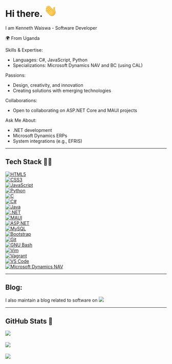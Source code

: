 # Hi there. <img src="assets/wave.gif" width="40">

I am Kenneth Waiswa - Software Developer

🌍 From Uganda

Skills & Expertise:

- Languages: C#, JavaScript, Python
- Specializations: Microsoft Dynamics NAV and BC (using CAL)
  
Passions:

- Design, creativity, and innovation
- Creating solutions with emerging technologies
  
Collaborations:

- Open to collaborating on ASP.NET Core and MAUI projects
  
Ask Me About:

- .NET development
- Microsoft Dynamics ERPs
- System integrations (e.g., EFRIS)



---

## Tech Stack 👩‍💻

[![HTML5](https://img.shields.io/badge/≡-HTML5-E34F26?&style=flat-square&logo=html5&labelColor=282828)](https://developer.mozilla.org/en-US/docs/Web/HTML)  
[![CSS3](https://img.shields.io/badge/≡-CSS3-1572B6?logo=css3&style=flat-square&logoColor=1572B6&labelColor=282828)](https://developer.mozilla.org/en-US/docs/Web/CSS)  
[![JavaScript](https://img.shields.io/badge/≡-JavaScript-F7DF1E?logo=javascript&style=flat-square&labelColor=282828)](https://developer.mozilla.org/en-US/docs/Web/javascript)  
[![Python](https://img.shields.io/badge/≡-Python-3776AB?logo=Python&style=flat-square&labelColor=282828)](https://www.python.org/)  
[![C](https://img.shields.io/badge/≡-C-A8B9CC?logo=C&style=flat-square&labelColor=282828)](https://www.gnu.org/software/gnu-c-manual/gnu-c-manual.html)  
[![C#](https://img.shields.io/badge/≡-C%23-239120?logo=c-sharp&style=flat-square&labelColor=282828)](https://docs.microsoft.com/en-us/dotnet/csharp/)  
[![Java](https://img.shields.io/badge/≡-Java-007396?logo=openjdk&style=flat-square&labelColor=282828)](https://www.java.com/)  
[![.NET](https://img.shields.io/badge/≡-.NET-512BD4?logo=dot-net&style=flat-square&labelColor=282828)](https://dotnet.microsoft.com/)  
[![MAUI](https://img.shields.io/badge/≡-MAUI-0078D4?logo=xamarin&style=flat-square&labelColor=282828)](https://github.com/dotnet/maui)  
[![ASP.NET](https://img.shields.io/badge/≡-ASP.NET-512BD4?logo=dot-net&style=flat-square&labelColor=282828)](https://dotnet.microsoft.com/apps/aspnet)  
[![MySQL](https://img.shields.io/badge/≡-MySQL-4479A1?logo=mysql&style=flat-square&labelColor=282828)](https://www.mysql.com/)  
[![Bootstrap](https://img.shields.io/badge/≡-Bootstrap-7952B3?logo=bootstrap&style=flat-square&labelColor=282828)](https://getbootstrap.com/)  
[![Git](https://img.shields.io/badge/≡-Git-F05032?logo=git&style=flat-square&labelColor=282828)](https://git-scm.com/)  
[![GNU Bash](https://img.shields.io/badge/≡-GNU_Bash-4EAA25?logo=GNU-Bash&style=flat-square&labelColor=282828)](https://www.gnu.org/software/bash/)  
[![Vim](https://img.shields.io/badge/≡-Vim-019733?logo=Vim&style=flat-square&logoColor=019733&labelColor=282828)](https://www.vim.org/)  
[![Vagrant](https://img.shields.io/badge/≡-Vagrant-1563FF?logo=vagrant&style=flat-square&logoColor=1563FF&labelColor=282828)](https://www.vagrantup.com/)  
[![VS Code](https://img.shields.io/badge/≡-VS_Code-007ACC?logo=visual-studio-code&style=flat-square&logoColor=007ACC&labelColor=282828)](https://code.visualstudio.com/)  
[![Microsoft Dynamics NAV](https://img.shields.io/badge/≡-Microsoft_Dynamics_NAV-00A1F1?logo=microsoft-dynamics&style=flat-square&labelColor=282828)](https://dynamics.microsoft.com/en-us/nav-overview/)  



---

## Blog:

I also maintain a blog related to software on [<img src="https://img.shields.io/badge/Medium-12100E.svg?&style=plastic&logo=medium&logoColor=white"/>](https://medium.com/@waiswak)

---

## GitHub Stats 🌱​
![](https://github-readme-stats.vercel.app/api/top-langs/?username=WaiswaK&theme=transparent&hide_border=false&include_all_commits=false&count_private=false&layout=compact)<br/>
<br/>
![](https://github-readme-stats.vercel.app/api?username=WaiswaK&theme=transparent&hide_border=false&include_all_commits=false&count_private=false)<br/>
<br/>
![](https://nirzak-streak-stats.vercel.app/?user=WaiswaK&theme=transparent&hide_border=false)<br/>

